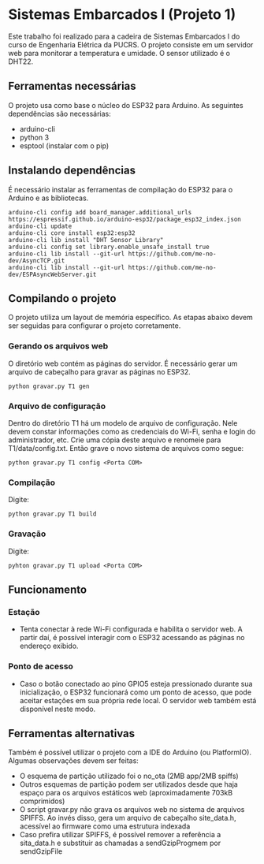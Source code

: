 # Sistemas Embarcados I (Projeto 1)
Este trabalho foi realizado para a cadeira de Sistemas Embarcados I do curso de Engenharia Elétrica da PUCRS. O projeto consiste em um servidor web para monitorar a temperatura e
umidade. O sensor utilizado é o DHT22.

## Ferramentas necessárias
O projeto usa como base o núcleo do ESP32 para Arduino. As seguintes dependências são necessárias:
- arduino-cli
- python 3
- esptool (instalar com o pip)

## Instalando dependências
É necessário instalar as ferramentas de compilação do ESP32 para o Arduino e as bibliotecas.
```shell
arduino-cli config add board_manager.additional_urls https://espressif.github.io/arduino-esp32/package_esp32_index.json
arduino-cli update
arduino-cli core install esp32:esp32
arduino-cli lib install "DHT Sensor Library"
arduino-cli config set library.enable_unsafe_install true
arduino-cli lib install --git-url https://github.com/me-no-dev/AsyncTCP.git
arduino-cli lib install --git-url https://github.com/me-no-dev/ESPAsyncWebServer.git
```

## Compilando o projeto
O projeto utiliza um layout de memória específico. As etapas abaixo devem ser seguidas para configurar o projeto corretamente.

### Gerando os arquivos web
O diretório web contém as páginas do servidor. É necessário gerar um arquivo de cabeçalho para gravar as páginas no ESP32.
```shell
python gravar.py T1 gen
```

### Arquivo de configuração
Dentro do diretório T1 há um modelo de arquivo de configuração. Nele devem constar informações como as credenciais do Wi-Fi, senha e login do administrador, etc. Crie uma cópia deste arquivo e renomeie para T1/data/config.txt. Então grave o novo sistema de arquivos como segue:
```shell
python gravar.py T1 config <Porta COM>
```

### Compilação
Digite:
```shell
python gravar.py T1 build
```

### Gravação
Digite:
```shell
pyhton gravar.py T1 upload <Porta COM>
```

## Funcionamento

### Estação
- Tenta conectar à rede Wi-Fi configurada e habilita o servidor web. A partir daí, é possível interagir com o ESP32 acessando as páginas no endereço exibido.

### Ponto de acesso
- Caso o botão conectado ao pino GPIO5 esteja pressionado durante sua inicialização, o ESP32 funcionará como um ponto de acesso, que pode aceitar estações em sua própria rede local. O servidor web também está disponível neste modo.

## Ferramentas alternativas
Também é possível utilizar o projeto com a IDE do Arduino (ou PlatformIO). Algumas observações devem ser feitas:

- O esquema de partição utilizado foi o no_ota (2MB app/2MB spiffs)
- Outros esquemas de partição podem ser utilizados desde que haja espaço para os arquivos estáticos web (aproximadamente 703kB comprimidos)
- O script gravar.py não grava os arquivos web no sistema de arquivos SPIFFS. Ao invés disso, gera um arquivo de cabeçalho site_data.h, acessível ao firmware como uma estrutura indexada
- Caso prefira utilizar SPIFFS, é possível remover a referência a sita_data.h e substituir as chamadas a sendGzipProgmem por sendGzipFile
